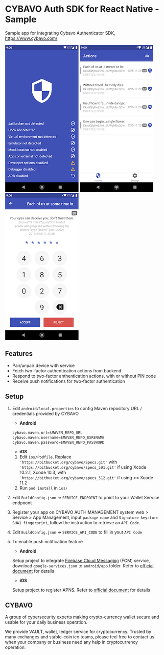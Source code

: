 # CYBAVO Auth SDK for React Native - Sample

Sample app for integrating Cybavo Authenticator SDK, https://www.cybavo.com/

![image](https://github.com/CYBAVO/auth-sdk_react-native_example/raw/master/README/sc_security.png)
![image](https://github.com/CYBAVO/auth-sdk_react-native_example/raw/master/README/sc_main.png)
![image](https://github.com/CYBAVO/auth-sdk_react-native_example/raw/master/README/sc_pin.png)

## Features

- Pair/unpair device with service
- Fetch two-factor authentication actions from backend
- Respond to two-factor anthentication actions, with or without PIN code
- Receive push notifications for two-factor authentication

## Setup

1. Edit `android/local.properties` to config Maven repository URL / credentials provided by CYBAVO

   - **Android**

   ```
   cybavo.maven.url=$MAVEN_REPO_URL
   cybavo.maven.username=$MAVEN_REPO_USRENAME
   cybavo.maven.password=$MAVEN_REPO_PASSWORD
   ```

   - **iOS**

   1. Edit `ios/Podfile`, Replace `'https://bitbucket.org/cybavo/Specs.git'` with `'https://bitbucket.org/cybavo/specs_501.git'` if using Xcode 10.2.1, Xcode 10.3, with `'https://bitbucket.org/cybavo/specs_512.git'` if using >= Xcode 11.2
   2. Run `pod install` in `ios/`

2. Edit `BuildConfig.json` ➜ `SERVICE_ENDPOINT` to point to your Wallet Service endpoont
3. Register your app on CYBAVO AUTH MANAGEMENT system web > Service > App Management, input `package name` and `Signature keystore SHA1 fingerprint`, follow the instruction to retrieve an `API Code`.
4. Edit `BuildConfig.json` ➜ `SERVICE_API_CODE` to fill in yout `API Code`
5. To enable push notification feature

   - **Android**

   Setup project to integrate [Firebase Cloud Messaging](https://firebase.google.com/docs/cloud-messaging) (FCM) service, download `google-services.json` to `android/app` folder. Refer to [official document](https://firebase.google.com/docs/cloud-messaging/android/client) for details

   - **iOS**

   Setup project to register APNS. Refer to [official document](https://developer.apple.com/documentation/usernotifications/registering_your_app_with_apns) for details

## CYBAVO

A group of cybersecurity experts making crypto-currency wallet secure and usable for your daily business operation.

We provide VAULT, wallet, ledger service for cryptocurrency. Trusted by many exchanges and stable-coin ico teams, please feel free to contact us when your company or business need any help in cryptocurrency operation.
